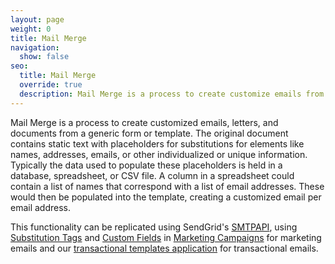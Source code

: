 ```yaml
---
layout: page
weight: 0
title: Mail Merge
navigation:
  show: false
seo:
  title: Mail Merge
  override: true
  description: Mail Merge is a process to create customize emails from a generic form or template.
---
```


Mail Merge is a process to create customized emails, letters, and documents from a generic form or template. The original document contains static text with placeholders for substitutions for elements like names, addresses, emails, or other individualized or unique information. Typically the data used to populate these placeholders is held in a database, spreadsheet, or CSV file. A column in a spreadsheet could contain a list of names that correspond with a list of email addresses. These would then be populated into the template, creating a customized email per email address.

This functionality can be replicated using SendGrid's [SMTPAPI]({{root_url}}/for-developers/sending-email/building-an-smtp-email/), using [Substitution Tags]({{root_url}}/for-developers/sending-email/substitution-tags/) and [Custom Fields]({{root_url}}/ui/sending-email/custom-fields/) in [Marketing Campaigns]({{root_url}}/ui/managing-contacts/adding-contacts/) for marketing emails and our [transactional templates application](https://sendgrid.com/docs/API_Reference/Web_API_v3/Transactional_Templates/smtpapi.html) for transactional emails.
